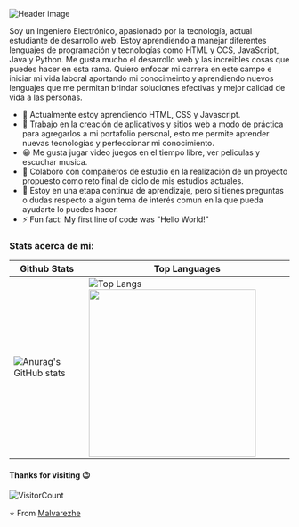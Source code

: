 
![Header image](https://user-images.githubusercontent.com/106354407/191322193-3153f409-285b-4ce6-bfcc-c7ec54e1e4ca.png)

Soy un Ingeniero Electrónico, apasionado por la tecnología, actual estudiante de desarrollo web. Estoy aprendiendo a manejar diferentes lenguajes de programación y tecnologías como HTML y CCS, JavaScript, Java y Python. Me gusta mucho el desarrollo web y las increibles cosas que puedes hacer en esta rama. Quiero enfocar mi carrera en este campo e iniciar mi vida laboral aportando mi conocimeinto y aprendiendo nuevos lenguajes que me permitan brindar soluciones efectivas y mejor calidad de vida a las personas. 

- 🌱 Actualmente estoy aprendiendo HTML, CSS y Javascript.
- 🔭 Trabajo en la creación de aplicativos y sitios web a modo de práctica para agregarlos a mi portafolio personal, esto me permite aprender nuevas tecnologías y perfeccionar mi conocimiento.
- 😀 Me gusta jugar video juegos en el tiempo libre, ver peliculas y escuchar musica. 
- 👯 Colaboro con compañeros de estudio en la realización de un proyecto propuesto como reto final de ciclo de mis estudios actuales.  
- 💬 Estoy en una etapa continua de aprendizaje, pero si tienes preguntas o dudas respecto a algún tema de interés comun en la que pueda ayudarte lo puedes hacer. 
- ⚡ Fun fact: My first line of code was "Hello World!"

### Stats acerca de mi:
| Github Stats | Top Languages |
| --- | --- |
![Anurag's GitHub stats](https://github-readme-stats.vercel.app/api?username=anuraghazra&show_icons=true&theme=vision-friendly-dark) | ![Top Langs](https://github-readme-stats.vercel.app/api/top-langs/?username=Malvarezhe&theme=radical)<img src="https://github.com/Malvarezhe" alt="" style="float: left; margin-right: 10px;" width="300px" />





#### Thanks for visiting 😉
![VisitorCount](https://profile-counter.glitch.me/Malvarezhe/count.svg)

⭐️ From [Malvarezhe](https://github.com/Malvarezhe)



